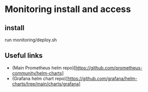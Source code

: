 # Monitoring install and access

## install

run monitoring/deploy.sh

## Useful links

- (Main Prometheus helm repo)[https://github.com/prometheus-community/helm-charts]
- (Grafana helm chart repo)[https://github.com/grafana/helm-charts/tree/main/charts/grafana]